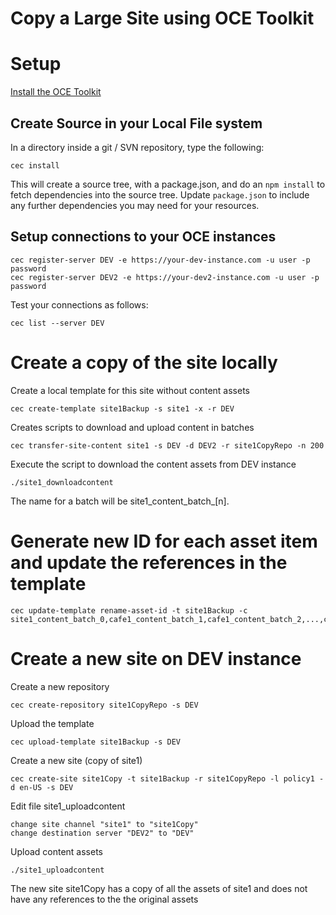 # Copy a Large Site using OCE Toolkit

# Setup
[Install the OCE Toolkit](../README.MD)
## Create Source in your Local File system
In a directory inside a git / SVN repository, type the following:

```
cec install
```

This will create a source tree, with a package.json, and do an `npm install` to fetch dependencies into the source tree.  Update `package.json` to include any further dependencies you may need for your resources.

## Setup connections to your OCE instances

```
cec register-server DEV -e https://your-dev-instance.com -u user -p password
cec register-server DEV2 -e https://your-dev2-instance.com -u user -p password
```

Test your connections as follows:

```
cec list --server DEV
```
# Create a copy of the site locally

Create a local template for this site without content assets

```
cec create-template site1Backup -s site1 -x -r DEV 
```

Creates scripts to download and upload content in batches

```
cec transfer-site-content site1 -s DEV -d DEV2 -r site1CopyRepo -n 200
```

Execute the script to download the content assets from DEV instance

```
./site1_downloadcontent
```
The name for a batch will be site1_content_batch_[n].

# Generate new ID for each asset item and update the references in the template

```
cec update-template rename-asset-id -t site1Backup -c site1_content_batch_0,cafe1_content_batch_1,cafe1_content_batch_2,...,cafe1_content_batch_n
```

# Create a new site on DEV instance

Create a new repository

```
cec create-repository site1CopyRepo -s DEV
```

Upload the template

```
cec upload-template site1Backup -s DEV
```

Create a new site (copy of site1)

```
cec create-site site1Copy -t site1Backup -r site1CopyRepo -l policy1 -d en-US -s DEV
```

Edit file site1_uploadcontent

```
change site channel "site1" to "site1Copy"
change destination server "DEV2" to "DEV"
```

Upload content assets
```
./site1_uploadcontent
```

The new site site1Copy has a copy of all the assets of site1 and does not have any references to the the original assets 



